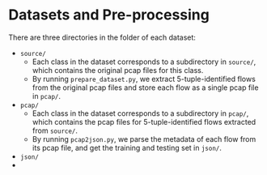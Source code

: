 # Datasets and Pre-processing
There are three directories in the folder of each dataset:
* `source/`
  * Each class in the dataset corresponds to a subdirectory in `source/`, which contains the original pcap files for this class.
  *  By running `prepare_dataset.py`, we extract 5-tuple-identified flows from the original pcap files and store each flow as a single pcap file in `pcap/`.
* `pcap/`
  *  Each class in the dataset corresponds to a subdirectory in `pcap/`, which contains the pcap files for 5-tuple-identified flows extracted from `source/`.
  *  By running `pcap2json.py`, we parse the metadata of each flow from its pcap file, and get the training and testing set in `json/`.
*  `json/`
  *  
